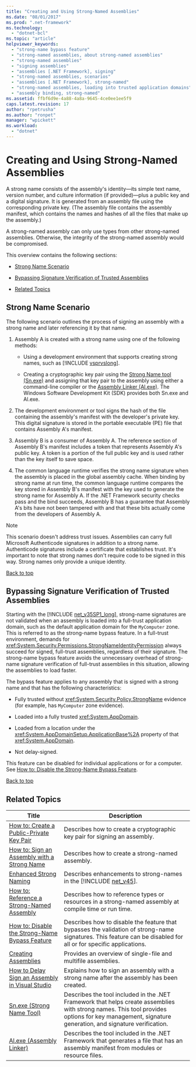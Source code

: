 ```yaml
---
title: "Creating and Using Strong-Named Assemblies"
ms.date: "08/01/2017"
ms.prod: ".net-framework"
ms.technology: 
  - "dotnet-bcl"
ms.topic: "article"
helpviewer_keywords: 
  - "strong-name bypass feature"
  - "strong-named assemblies, about strong-named assemblies"
  - "strong-named assemblies"
  - "signing assemblies"
  - "assemblies [.NET Framework], signing"
  - "strong-named assemblies, scenarios"
  - "assemblies [.NET Framework], strong-named"
  - "strong-named assemblies, loading into trusted application domains"
  - "assembly binding, strong-named"
ms.assetid: ffbf6d9e-4a88-4a8a-9645-4ce0ee1ee5f9
caps.latest.revision: 17
author: "rpetrusha"
ms.author: "ronpet"
manager: "wpickett"
ms.workload: 
  - "dotnet"
---
```

# Creating and Using Strong-Named Assemblies
<a name="top"></a> A strong name consists of the assembly's identity—its simple text name, version number, and culture information (if provided)—plus a public key and a digital signature. It is generated from an assembly file using the corresponding private key. (The assembly file contains the assembly manifest, which contains the names and hashes of all the files that make up the assembly.)  

 A strong-named assembly can only use types from other strong-named assemblies. Otherwise, the integrity of the strong-named assembly would be compromised.  

 This overview contains the following sections:  

-   [Strong Name Scenario](#strong_name_scenario)  

-   [Bypassing Signature Verification of Trusted Assemblies](#bypassing_signature_verification)  

-   [Related Topics](#related_topics)  

<a name="strong_name_scenario"></a>   
## Strong Name Scenario  
 The following scenario outlines the process of signing an assembly with a strong name and later referencing it by that name.  

1. Assembly A is created with a strong name using one of the following methods:  

   - Using a development environment that supports creating strong names, such as [!INCLUDE [vsprvslong](../../../includes/vsprvslong-md.md)].  

   - Creating a cryptographic key pair using the [Strong Name tool (Sn.exe)](../../../docs/framework/tools/sn-exe-strong-name-tool.md) and assigning that key pair to the assembly using either a command-line compiler or the [Assembly Linker (Al.exe)](../../../docs/framework/tools/al-exe-assembly-linker.md). The Windows Software Development Kit (SDK) provides both Sn.exe and Al.exe.  

2. The development environment or tool signs the hash of the file containing the assembly's manifest with the developer's private key. This digital signature is stored in the portable executable (PE) file that contains Assembly A's manifest.  

3. Assembly B is a consumer of Assembly A. The reference section of Assembly B's manifest includes a token that represents Assembly A's public key. A token is a portion of the full public key and is used rather than the key itself to save space.  

4. The common language runtime verifies the strong name signature when the assembly is placed in the global assembly cache. When binding by strong name at run time, the common language runtime compares the key stored in Assembly B's manifest with the key used to generate the strong name for Assembly A. If the .NET Framework security checks pass and the bind succeeds, Assembly B has a guarantee that Assembly A's bits have not been tampered with and that these bits actually come from the developers of Assembly A.  

> [!NOTE]
>  This scenario doesn't address trust issues. Assemblies can carry full Microsoft Authenticode signatures in addition to a strong name. Authenticode signatures include a certificate that establishes trust. It's important to note that strong names don't require code to be signed in this way. Strong names only provide a unique identity.  

 [Back to top](#top)  

<a name="bypassing_signature_verification"></a>   
## Bypassing Signature Verification of Trusted Assemblies  
 Starting with the [!INCLUDE [net_v35SP1_long](../../../includes/net-v35sp1-long-md.md)], strong-name signatures are not validated when an assembly is loaded into a full-trust application domain, such as the default application domain for the `MyComputer` zone. This is referred to as the strong-name bypass feature. In a full-trust environment, demands for <xref:System.Security.Permissions.StrongNameIdentityPermission> always succeed for signed, full-trust assemblies, regardless of their signature. The strong-name bypass feature avoids the unnecessary overhead of strong-name signature verification of full-trust assemblies in this situation, allowing the assemblies to load faster.  

 The bypass feature applies to any assembly that is signed with a strong name and that has the following characteristics:  

-   Fully trusted without <xref:System.Security.Policy.StrongName> evidence (for example, has `MyComputer` zone evidence).  

-   Loaded into a fully trusted <xref:System.AppDomain>.  

-   Loaded from a location under the <xref:System.AppDomainSetup.ApplicationBase%2A> property of that <xref:System.AppDomain>.  

-   Not delay-signed.  

 This feature can be disabled for individual applications or for a computer. See [How to: Disable the Strong-Name Bypass Feature](../../../docs/framework/app-domains/how-to-disable-the-strong-name-bypass-feature.md).  

 [Back to top](#top)  

<a name="related_topics"></a>   
## Related Topics  


|                                                                        Title                                                                        |                                                                                            Description                                                                                             |
|-----------------------------------------------------------------------------------------------------------------------------------------------------|----------------------------------------------------------------------------------------------------------------------------------------------------------------------------------------------------|
|             [How to: Create a Public-Private Key Pair](../../../docs/framework/app-domains/how-to-create-a-public-private-key-pair.md)              |                                                             Describes how to create a cryptographic key pair for signing an assembly.                                                              |
|          [How to: Sign an Assembly with a Strong Name](../../../docs/framework/app-domains/how-to-sign-an-assembly-with-a-strong-name.md)           |                                                                          Describes how to create a strong-named assembly.                                                                          |
|                               [Enhanced Strong Naming](../../../docs/framework/app-domains/enhanced-strong-naming.md)                               |                                                Describes enhancements to strong-names in the [!INCLUDE [net_v45](../../../includes/net-v45-md.md)].                                                |
|            [How to: Reference a Strong-Named Assembly](../../../docs/framework/app-domains/how-to-reference-a-strong-named-assembly.md)             |                                               Describes how to reference types or resources in a strong-named assembly at compile time or run time.                                                |
|       [How to: Disable the Strong-Name Bypass Feature](../../../docs/framework/app-domains/how-to-disable-the-strong-name-bypass-feature.md)        |                  Describes how to disable the feature that bypasses the validation of strong-name signatures. This feature can be disabled for all or for specific applications.                   |
|                                   [Creating Assemblies](../../../docs/framework/app-domains/create-assemblies.md)                                   |                                                                   Provides an overview of single-file and multifile assemblies.                                                                    |
| [How to Delay Sign an Assembly in Visual Studio](/visualstudio/ide/managing-assembly-and-manifest-signing#how-to-sign-an-assembly-in-visual-studio) |                                                      Explains how to sign an assembly with a strong name after the assembly has been created.                                                      |
|                                [Sn.exe (Strong Name Tool)](../../../docs/framework/tools/sn-exe-strong-name-tool.md)                                | Describes the tool included in the .NET Framework that helps create assemblies with strong names. This tool provides options for key management, signature generation, and signature verification. |
|                                 [Al.exe (Assembly Linker)](../../../docs/framework/tools/al-exe-assembly-linker.md)                                 |                               Describes the tool included in the .NET Framework that generates a file that has an assembly manifest from modules or resource files.                                |

